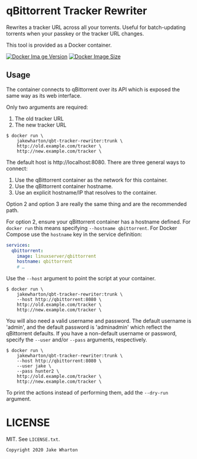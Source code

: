 qBittorrent Tracker Rewriter
============================

Rewrites a tracker URL across all your torrents.
Useful for batch-updating torrents when your passkey or the tracker URL changes.

This tool is provided as a Docker container.

[![Docker Ima ge Version](https://img.shields.io/docker/v/jakewharton/qbt-tracker-rewriter?sort=semver)][hub]
[![Docker Image Size](https://img.shields.io/docker/image-size/jakewharton/qbt-tracker-rewriter)][layers]

 [hub]: https://hub.docker.com/r/jakewharton/qbt-tracker-rewriter/
 [layers]: https://microbadger.com/images/jakewharton/qbt-tracker-rewriter


Usage
-----

The container connects to qBittorrent over its API which is exposed the same way as its web interface.

Only two arguments are required:
 1. The old tracker URL
 2. The new tracker URL

```
$ docker run \
    jakewharton/qbt-tracker-rewriter:trunk \
    http://old.example.com/tracker \
    http://new.example.com/tracker \
```

The default host is http://localhost:8080.
There are three general ways to connect:

 1. Use the qBittorrent container as the network for this container.
 2. Use the qBittorrent container hostname.
 3. Use an explicit hostname/IP that resolves to the container.

Option 2 and option 3 are really the same thing and are the recommended path.

For option 2, ensure your qBittorrent container has a hostname defined.
For `docker run` this means specifying `--hostname qbittorrent`.
For Docker Compose use the `hostname` key in the service definition:
```yaml
services:
  qbittorrent:
    image: linuxserver/qbittorrent
    hostname: qbittorrent
    # …
```

Use the `--host` argument to point the script at your container.

```
$ docker run \
    jakewharton/qbt-tracker-rewriter:trunk \
    --host http://qbittorrent:8080 \
    http://old.example.com/tracker \
    http://new.example.com/tracker \
```

You will also need a valid username and password.
The default username is 'admin', and the default password is 'adminadmin' which reflect the qBittorrent defaults.
If you have a non-default username or password, specify the `--user` and/or `--pass` arguments, respectively.

```
$ docker run \
    jakewharton/qbt-tracker-rewriter:trunk \
    --host http://qbittorrent:8080 \
    --user jake \
    --pass hunter2 \
    http://old.example.com/tracker \
    http://new.example.com/tracker \
```

To print the actions instead of performing them, add the `--dry-run` argument.


LICENSE
======

MIT. See `LICENSE.txt`.

    Copyright 2020 Jake Wharton
